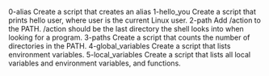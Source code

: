 0-alias Create a script that creates an alias
1-hello_you Create a script that prints hello user, where user is the current Linux user.
2-path Add /action to the PATH. /action should be the last directory the shell looks into when looking for a program.
3-paths Create a script that counts the number of directories in the PATH.
4-global_variables Create a script that lists environment variables.
5-local_variables Create a script that lists all local variables and environment variables, and functions.

